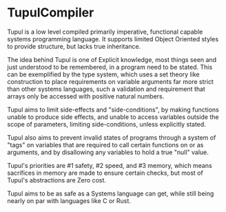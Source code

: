 # TupulCompiler
Tupul is a low level compiled primarily imperative, functional capable systems programming language. It supports limited Object Oriented styles to provide structure, but lacks true inheritance. 

The idea behind Tupul is one of Explicit knowledge, most things seen and just understood to be remembered, in a program need to be stated. This can be exemplified by the type system, which uses a set theory like construction to place requirements on variable arguments far more strict than other systems languages, such a validation and requirement that arrays only be accessed with positive natural numbers.

Tupul aims to limit side-effects and "side-conditions", by making functions unable to produce side effects, and unable to access variables outside the scope of parameters, limiting side-conditions, unless explicitly stated.

Tupul also aims to prevent invalid states of programs through a system of "tags" on variables that are required to call certain functions on or as arguments, and by disallowing any variables to hold a true "null" value.

Tupul's priorities are #1 safety, #2 speed, and #3 memory, which means sacrifices in memory are made to ensure certain checks, but most of Tupul's abstractions are Zero cost.

Tupul aims to be as safe as a Systems language can get, while still being nearly on par with languages like C or Rust.

